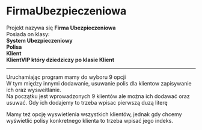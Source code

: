 # FirmaUbezpieczeniowa
Projekt nazywa się <b>Firma Ubezpieczeniowa</b><br>
Posiada on klasy:<br> 
<b>System Ubezpieczeniowy</b><br>
<b> Polisa</b><br>
<b>Klient</b><br>
<b>KlientVIP który dziedziczy po klasie Klient</b><br>
<hr>
<p>Uruchamiając program mamy do wyboru 9 opcji<br>
  W tym między innymi dodawanie, usuwanie polis dla klientow zapisywanie ich oraz wysweitlanie.<br>
Na początku jest wprowadzonych 9 klientów ale można ich dodawać oraz usuwać. Gdy ich dodajemy to trzeba wpisac pierwszą duzą literę</p>
Mamy też opcję wyswietlenia wszystkich klientów, jednak gdy chcemy wyświetlić polisy konkretnego klienta to trzeba wpisać jego indeks.
